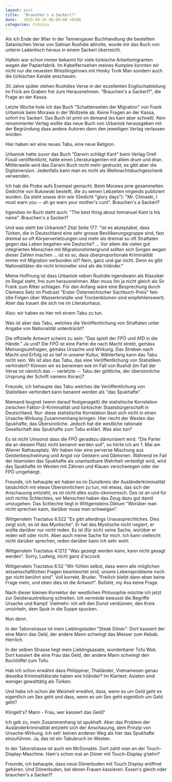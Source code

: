 ```yaml
---
layout: post
title:  "Brauchen's a Sackerl?"
date:   2025-08-26 06:00:00 +0100
categories: Crônica
---
```

Als ich Ende der 90er in der Tennengauer Buchhandlung die bestellten Satanischen Verse von Salman Rushdie abholte, wurde mir das Buch von unterm Ladentisch heraus in einem Sackerl überreicht.

Hallein war schon immer bekannt für viele türkische Arbeitsmigranten wegen der Papierfabrik. Im Kabelfernsehen meines Kumples konnten wir nicht nur die neuesten Wrestlingshows mit Honky Tonk Man sondern auch die türkischen Kanäle anschauen.

30 Jahre später stehen Rushdies Verse in der exzellenten Englischabteilung im Frick am Graben frei zum Herausnehmen. "Brauchen's a Sackerl?", die Frage an der Kassa.

Letzte Woche hole ich das Buch "Schattenseiten der Migration" von Frank Urbaniok beim Morawa in der Wollzeile ab. Keine Fragen an der Kassa, sofort ins Sackerl. Das Buch ist print on demand (es kam aber schnell). Kein renommierter Verlag wollte das neue Buch von Urbaniok herausgeben mit der Begründung dass andere Autoren dann den jeweiligen Verlag verlassen würden.

Hier haben wir eine neues Tabu, eine neue Religion.

Urbaniok hatte zuvor das Buch "Darwin schlägt Kant" beim Verlag Orell Füssli veröffentlicht, hatte einen Literaturagenten mit allem drum und dran. Mittlerweile wird das Darwin Buch nicht mehr gedruckt, es gibt aber die Digitalversion. Jedenfalls kann man es nicht als Weihnachtsbuchgeschenk verwenden.

Ich hab die Probe aufs Exempel gemacht. Beim Morawa jene gesammelten Gedichte von Bukowski bestellt, die zu seinen Lebzeiten nirgends publiziert wurden. Da steht sowas drin wie (Gedicht "glory days"): "Mr. Chinaski, I must warn you -- ah go warn your mother's cunt". Brauchen's a Sackerl?

Irgendwo im Buch steht auch: "The best thing about Immanuel Kant is his name". Brauchen's a Sackerl?

Und was steht bei Urbaniok? Zitat Seite 177: "Ist es akzeptabel, dass Türken, die in Deutschland eine sehr grosse Bevölkerungsgruppe sind, fast dreimal so oft Körperverletzungen und mehr als dreimal so oft Straftaten gegen das Leben begehen wie Deutsche? ... Vor allem die vielen gut integrierten Menschen mit Migrationshintergrund sollten sich Sorgen wegen dieser Zahlen machen ... ist es so, dass überproportionale Kriminalität immer mit Migration verbunden ist? Nein, ganz und gar nicht. Denn es gibt Nationalitäten die nicht krimineller sind als die Inländer."

Meine Hoffnung ist dass Urbaniok neben Rushdie irgendwann als Klassiker im Regal steht, frei zum herausnehmen. Man muss ihn ja nicht gleich als Sir Frank zum Ritter schlagen. Für den Anfang wäre eine Besprechung durch Clemens Setz im Podcast "Erster Österreichischer Sachbuch-Preis" fein (die Folgen über Wasserkristalle und Trockenblumen sind empfehlenswert). Aber das trauen die sich nie im Literaturhaus.

Also: wir haben es hier mit einem Tabu zu tun.

Was ist aber das Tabu, welches die Veröffentlichung von Straftaten unter Angabe von Nationalität unterdrückt?

Die offizielle Antwort scheint zu sein: "Das spielt der FPÖ und AfD in die Hände." Ja und? Die FPÖ ist eine Partei die nach Macht strebt, gemäss Meinungsumfragen, gemäss Ursache und Wirkung. Das Streben nach Macht und Erfolg ist so tief in unserer Kultur, Wählerfang kann das Tabu nicht sein.  Wo ist also das Tabu, das eine Veröffentlichung von Statistiken verhindert? Können wir es benennen wie im Fall von Rushdi (im Fall der Verse ist nämlich das -- verletzte -- Tabu der göttliche, der übersinnliche Ursprung der Schrift namens Koran)?

Freunde, ich behaupte das Tabu welches die Veröffentlichung von Statistiken verhindert kann benannt werden als "das Spukhafte".

Niemand leugnet (wenn darauf festgenagelt) die statistische Korrelation zwischen Faktor-3-Kriminalität und türkischer Staatsbürgerschaft in Deutschland. Nur: diese statistische Korrelation lässt sich nicht in einen Ursache-Wirkung Zusammenhang bringen. Hier riecht der Westen das Spukhafte, das Übersinnliche. Jedoch hat die westliche rationale Gesellschaft das Spukhafte zum Tabu erklärt. Was also tun?

Es ist nicht Umsonst dass die FPÖ geradezu dämonisiert wird. "Die Partei die an diesem Platz nicht benannt werden soll", so hörte ich am 1. Mai am Wiener Rathausplatz. Wir haben hier eine perverse Mischung aus Geisterbeschwörung und Angst vor Geistern und Dämonen. Während im Fall der Islamisten das Spukhafte als unantastbare Wahrheit verteidigt wird, wird das Spukhafte im Westen mit Zähnen und Klauen verschwiegen oder der FPÖ umgehängt.

Freunde, ich behaupte wir haben es im Dunstkreis der Ausländerkriminalität tatsächlich mit etwas Übersinnlichem zu tun, mit etwas, das sich der Anschauung entzieht, es ist nicht alles sozio-ökonomisch. Das ist an und für sich nichts Schlechtes, wir Menschen haben das Zeug dazu gut damit umzugehen. Das Schlechte liegt in Wittgensteins Diktum "Worüber man nicht sprechen kann, darüber muss man schweigen".

Wittgenstein Tractatus 6.522 "Es gibt allerdings Unaussprechliches. Dies zeigt sich, es ist das Mystische". Er hat das Mystische nicht negiert, er wollte darüber nur nicht reden. Es ist (für sich) seine Sache, worüber er reden will oder nicht. Aber auch meine Sache für mich. Ich kann vielleicht nicht darüber sprechen, reden darüber kann ich sehr wohl.

Wittgenstein Tractatus 4.1212 "Was gezeigt werden kann, kann nicht gesagt werden". Sorry, Ludwig, nicht ganz d'accord.

Wittgenstein Tractatus 6.52 "Wir fühlen selbst, dass wenn alle möglichen wissenschaftlichen Fragen beantwortet sind, unsere Lebensprobleme noch gar nicht berührt sind". Voll korrekt, Bruder. "Freilich bleibt dann eben keine Frage mehr, und eben dies ist die Antwort". Bullshit, my Ass keine Frage.

Nach dieser kleinen Korrektur der westlichen Philosophie möchte ich jetzt zur Geisteraustreibung schreiten. Ich vermeide bewusst die Begriffe Ursache und Kampf. Vielmehr: ich will den Dunst verdünnen, den Kreis umzirkeln, dem Spuk in die Suppe spucken.

Nun denn.

In der Taborstrasse ist mein Lieblingsladen "Steak Döner". Dort kassiert der eine Mann das Geld, der andere Mann schwingt das Messer zum Kebab. Herrlich.

In der selben Strasse liegt mein Lieblingsasiate, wunderbarer Tofu Wok. Dort kassiert die eine Frau das Geld, der andere Mann schwingt den Kochlöffel zum Tofu.

Hab ich schon erwähnt dass Philippiner, Thailänder, Vietnamesen genau dieselbe Kriminalitätsrate haben wie Inländer? Im Klartext: Asiaten sind weniger gewalttätig als Türken.

Und habe ich schon die Weisheit erwähnt, dass, wenn es um Geld geht es eigentlich um Sex geht und dass, wenn es um Sex geht eigentlich um Geld geht?

Klingelt's? Mann - Frau, wer kassiert das Geld?

Ich geb zu, mein Zusammenhang ist spukhaft. Aber das Problem der Ausländerkriminalität entzieht sich der Anschauung, dem Prinzip von Ursache-Wirkung. Ich seh’ keinen anderen Weg als hier das Spukhafte einzuführen. Ja, das ist ein Tabubruch im Westen.

In der Taborstrasse ist auch ein McDonalds. Dort zahlt man an der Touch-Display-Maschine. Ham's schon mal an Döner mit Touch-Display g’sehn?

Freunde, ich behaupte, dass neue Dönerbuden mit Touch Display eröffnet gehören. Und Dönerbuden, bei denen Frauen kassieren. Essen's gleich oder brauchen's a Sackerl?
